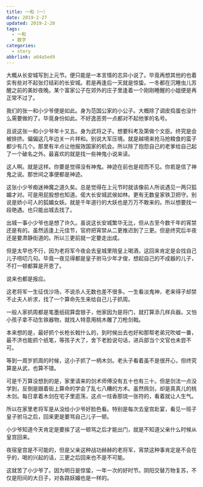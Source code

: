 ```yaml
---
title: 一和（一）
date: 2019-2-27
updated: 2019-2-28
tags:
  - 一和
  - 数字
categories:
  - story
abbrlink: a64a5ed9
---
```

大概从长安城写到上元节。便只能是一本言情的志异小说了。毕竟再想其他的也着实有些对不起张灯结彩的长安城。若是再逢后一天就是惊蛰。一冬都在沉睡虫儿苏醒之前的美妙夜晚。某个富家公子在郊外的庄子里逢着一个刚刚睡醒的小姐便是再正常不过了。



我们的张一和小少爷便是如此。身为范国公家的小公子。大概除了调皮捣蛋也没什么需要做的了。毕竟身份如此。不好逸恶劳一点都对不起他爹的名号。



且说这张一和小少爷年十又五。身为武将之子。想要科考及第做个文臣。终究是会被排挤。偏偏这几年边关一片祥和。别说大军压境。就是越境来抢马抢粮食的蛮子都少有几个。那里有半点让他报效国家的机会。所以除了抱怨自己的老爹给自己起了一个破名之外。最喜欢的就是找一些神鬼小说来读。

<!--more-->

这人啊。就是这样。你要是觉得没有神鬼。神迹在前也是视而不见。你若是信了神鬼之说。那世间之事便都是神迹。



这张小少爷痴迷神魔之道久矣。总是觉得在上元节时就该像前人所说遇见一两只狐媚才对。可是用屁股想也知道。偌大长安城武侯如林。更有无数皇家铁卫把守。别说是娇小可人的狐媚女妖。就是千年道行的大妖也是万万不敢来的。所以想要找一段艳遇。也只能出城去找了。



出城一事小少爷也是想了许久。虽说这长安城繁华无比，但从古至今数千年的宵禁还是有的。虽然适逢上元佳节，官府把宵禁从二更推迟到了三更。但是终究后半夜还是要肃静街道的。所以三更前就一定要走出成。



但是太早也不行，因为老将军今夜会去皇城里陪皇上喝酒，这回来肯定是会找自己儿子唠叨几句。毕竟一夜见得都是皇子驸马少年才俊，想起自己的不成器的儿子，不打一顿都算是开恩了。



说来也都是报应。



这老将军一生征伐沙场，不说杀人无数也差不很多。一生看淡鬼神，老来得子却禁不止夫人祈求，找了一个算命先生来给自己儿子抓周。



一般人家抓周都是笔墨纸砚算盘银子，他家因为是将门，就打算添几样兵器。又怕小孩子拿不动生铁器物，就找人特意用桃木雕了刀枪剑戟。



本来想的是，最好抓个长枪长戟什么的，到时候出去也好和那帮老弟兄吹嘘一番，最不济也能抓个纸笔，等孩子大了，舍下老脸说句话，进兵部当个文官也未尝不可。



等到一周岁抓周的时候，这小子抓了一柄木剑。老头子看着虽不是很开心，但终究算是从武，也算不错。



可是千万算没想到的是，家里请来的剑术师傅没有五十也有三十。但是剑法一点没学到，反倒是跟着街上算命的学会了乱七八糟的方术。虽然佩剑，却是真真儿的桃木剑。每日拿着木剑在宅子里逛荡，这点一炷香那烧一张符的，看着就让人生气。



所以在家里老将军是从没给小少爷好脸色看。特别是每次去皇宫赴宴，看见一班子皇子驸马之后，回来更是要骂自己儿子一顿。



小少爷知道今天肯定是要挨了这一顿骂之后才能出门，就是不知道父亲什么时候从皇宫回来。



夜宿皇宫是不可能的，但是父亲这种战功赫赫的老将军，宵禁这种事肯定是不会在乎的，喝的兴起的话，三更之后回来也不是不可能。



这就苦了小少爷了。因为明日是惊蛰，一年一次的好时节。阴阳交替万物复苏，不仅是阳间的大日子，对各路妖媚也是一样的。
